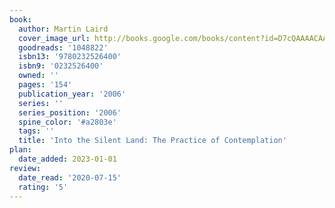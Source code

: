 ```yaml
---
book:
  author: Martin Laird
  cover_image_url: http://books.google.com/books/content?id=D7cQAAAACAAJ&printsec=frontcover&img=1&zoom=1&source=gbs_api
  goodreads: '1048822'
  isbn13: '9780232526400'
  isbn9: '0232526400'
  owned: ''
  pages: '154'
  publication_year: '2006'
  series: ''
  series_position: '2006'
  spine_color: '#a2803e'
  tags: ''
  title: 'Into the Silent Land: The Practice of Contemplation'
plan:
  date_added: 2023-01-01
review:
  date_read: '2020-07-15'
  rating: '5'
---
```

